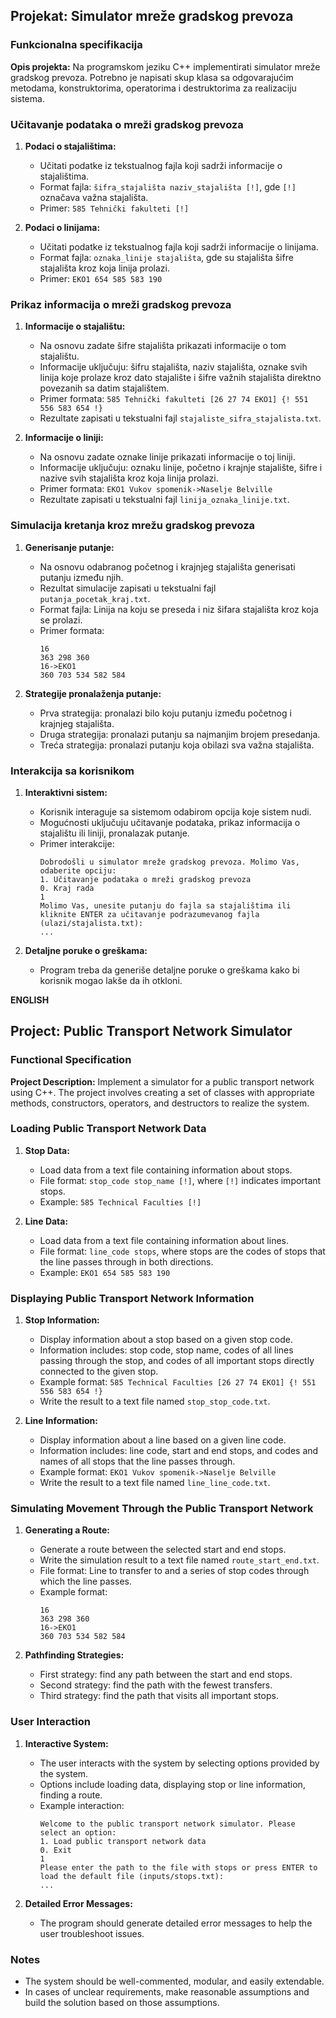 ## Projekat: Simulator mreže gradskog prevoza

### Funkcionalna specifikacija

**Opis projekta:**
Na programskom jeziku C++ implementirati simulator mreže gradskog prevoza. Potrebno je napisati skup klasa sa odgovarajućim metodama, konstruktorima, operatorima i destruktorima za realizaciju sistema.

### Učitavanje podataka o mreži gradskog prevoza

1. **Podaci o stajalištima:**
   - Učitati podatke iz tekstualnog fajla koji sadrži informacije o stajalištima.
   - Format fajla: `šifra_stajališta naziv_stajališta [!]`, gde `[!]` označava važna stajališta.
   - Primer: `585 Tehnički fakulteti [!]`

2. **Podaci o linijama:**
   - Učitati podatke iz tekstualnog fajla koji sadrži informacije o linijama.
   - Format fajla: `oznaka_linije stajališta`, gde su stajališta šifre stajališta kroz koja linija prolazi.
   - Primer: `EKO1 654 585 583 190`

### Prikaz informacija o mreži gradskog prevoza

1. **Informacije o stajalištu:**
   - Na osnovu zadate šifre stajališta prikazati informacije o tom stajalištu.
   - Informacije uključuju: šifru stajališta, naziv stajališta, oznake svih linija koje prolaze kroz dato stajalište i šifre važnih stajališta direktno povezanih sa datim stajalištem.
   - Primer formata: `585 Tehnički fakulteti [26 27 74 EKO1] {! 551 556 583 654 !}`
   - Rezultate zapisati u tekstualni fajl `stajaliste_sifra_stajalista.txt`.

2. **Informacije o liniji:**
   - Na osnovu zadate oznake linije prikazati informacije o toj liniji.
   - Informacije uključuju: oznaku linije, početno i krajnje stajalište, šifre i nazive svih stajališta kroz koja linija prolazi.
   - Primer formata: `EKO1 Vukov spomenik->Naselje Belville`
   - Rezultate zapisati u tekstualni fajl `linija_oznaka_linije.txt`.

### Simulacija kretanja kroz mrežu gradskog prevoza

1. **Generisanje putanje:**
   - Na osnovu odabranog početnog i krajnjeg stajališta generisati putanju između njih.
   - Rezultat simulacije zapisati u tekstualni fajl `putanja_pocetak_kraj.txt`.
   - Format fajla: Linija na koju se preseda i niz šifara stajališta kroz koja se prolazi.
   - Primer formata: 
     ```
     16
     363 298 360
     16->EKO1
     360 703 534 582 584
     ```
   
2. **Strategije pronalaženja putanje:**
   - Prva strategija: pronalazi bilo koju putanju između početnog i krajnjeg stajališta.
   - Druga strategija: pronalazi putanju sa najmanjim brojem presedanja.
   - Treća strategija: pronalazi putanju koja obilazi sva važna stajališta.

### Interakcija sa korisnikom

1. **Interaktivni sistem:**
   - Korisnik interaguje sa sistemom odabirom opcija koje sistem nudi.
   - Mogućnosti uključuju učitavanje podataka, prikaz informacija o stajalištu ili liniji, pronalazak putanje.
   - Primer interakcije:
     ```
     Dobrodošli u simulator mreže gradskog prevoza. Molimo Vas, odaberite opciju:
     1. Učitavanje podataka o mreži gradskog prevoza
     0. Kraj rada
     1
     Molimo Vas, unesite putanju do fajla sa stajalištima ili kliknite ENTER za učitavanje podrazumevanog fajla (ulazi/stajalista.txt):
     ...
     ```

2. **Detaljne poruke o greškama:**
   - Program treba da generiše detaljne poruke o greškama kako bi korisnik mogao lakše da ih otkloni.




**ENGLISH**

## Project: Public Transport Network Simulator

### Functional Specification

**Project Description:**
Implement a simulator for a public transport network using C++. The project involves creating a set of classes with appropriate methods, constructors, operators, and destructors to realize the system.

### Loading Public Transport Network Data

1. **Stop Data:**
   - Load data from a text file containing information about stops.
   - File format: `stop_code stop_name [!]`, where `[!]` indicates important stops.
   - Example: `585 Technical Faculties [!]`

2. **Line Data:**
   - Load data from a text file containing information about lines.
   - File format: `line_code stops`, where stops are the codes of stops that the line passes through in both directions.
   - Example: `EKO1 654 585 583 190`

### Displaying Public Transport Network Information

1. **Stop Information:**
   - Display information about a stop based on a given stop code.
   - Information includes: stop code, stop name, codes of all lines passing through the stop, and codes of all important stops directly connected to the given stop.
   - Example format: `585 Technical Faculties [26 27 74 EKO1] {! 551 556 583 654 !}`
   - Write the result to a text file named `stop_stop_code.txt`.

2. **Line Information:**
   - Display information about a line based on a given line code.
   - Information includes: line code, start and end stops, and codes and names of all stops that the line passes through.
   - Example format: `EKO1 Vukov spomenik->Naselje Belville`
   - Write the result to a text file named `line_line_code.txt`.

### Simulating Movement Through the Public Transport Network

1. **Generating a Route:**
   - Generate a route between the selected start and end stops.
   - Write the simulation result to a text file named `route_start_end.txt`.
   - File format: Line to transfer to and a series of stop codes through which the line passes.
   - Example format:
     ```
     16
     363 298 360
     16->EKO1
     360 703 534 582 584
     ```

2. **Pathfinding Strategies:**
   - First strategy: find any path between the start and end stops.
   - Second strategy: find the path with the fewest transfers.
   - Third strategy: find the path that visits all important stops.

### User Interaction

1. **Interactive System:**
   - The user interacts with the system by selecting options provided by the system.
   - Options include loading data, displaying stop or line information, finding a route.
   - Example interaction:
     ```
     Welcome to the public transport network simulator. Please select an option:
     1. Load public transport network data
     0. Exit
     1
     Please enter the path to the file with stops or press ENTER to load the default file (inputs/stops.txt):
     ...
     ```

2. **Detailed Error Messages:**
   - The program should generate detailed error messages to help the user troubleshoot issues.

### Notes

- The system should be well-commented, modular, and easily extendable.
- In cases of unclear requirements, make reasonable assumptions and build the solution based on those assumptions.

